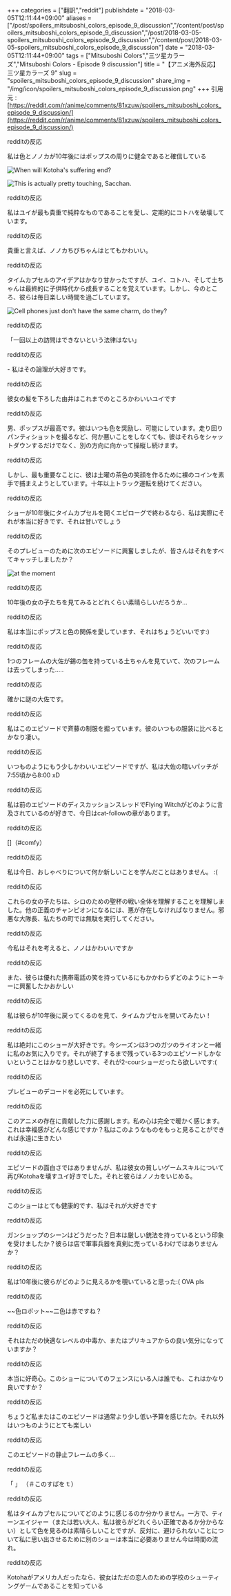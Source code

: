 +++
categories = ["翻訳","reddit"]
publishdate = "2018-03-05T12:11:44+09:00"
aliases = ["/post/spoilers_mitsuboshi_colors_episode_9_discussion","/content/post/spoilers_mitsuboshi_colors_episode_9_discussion","/post/2018-03-05-spoilers_mitsuboshi_colors_episode_9_discussion","/content/post/2018-03-05-spoilers_mitsuboshi_colors_episode_9_discussion"]
date = "2018-03-05T12:11:44+09:00"
tags = ["Mitsuboshi Colors","三ツ星カラーズ","Mitsuboshi Colors - Episode 9 discussion"]
title = "【アニメ海外反応】三ツ星カラーズ 9"
slug = "spoilers_mitsuboshi_colors_episode_9_discussion"
share_img = "/img/icon/spoilers_mitsuboshi_colors_episode_9_discussion.png"
+++
引用元 : [https://reddit.com/r/anime/comments/81xzuw/spoilers_mitsuboshi_colors_episode_9_discussion/](https://reddit.com/r/anime/comments/81xzuw/spoilers_mitsuboshi_colors_episode_9_discussion/)

<p><span class="reddit-comment">redditの反応</span></p>私は色とノノカが10年後にはポップスの周りに健全であると確信している

![When will Kotoha's suffering end?](https://i.imgur.com/dOPpTPy.png)

![This is actually pretty touching, Sacchan.](https://i.imgur.com/Hcx9PZr.png)

<p><span class="reddit-comment">redditの反応</span></p>私はユイが最も貴重で純粋なものであることを愛し、定期的にコトハを破壊しています。

<p><span class="reddit-comment">redditの反応</span></p>貴重と言えば、ノノカちびちゃんはとてもかわいい。

<p><span class="reddit-comment">redditの反応</span></p>タイムカプセルのアイデアはかなり甘かったですが、ユイ、コトハ、そして土ちゃんは最終的に子供時代から成長することを覚えています。しかし、今のところ、彼らは毎日楽しい時間を過ごしています。

![Cell phones just don't have the same charm, do they?](https://i.imgur.com/7HiMXGD.png)

<p><span class="reddit-comment">redditの反応</span></p>「一回以上の訪問はできないという法律はない」

<p><span class="reddit-comment">redditの反応</span></p> - 私はその論理が大好きです。

<p><span class="reddit-comment">redditの反応</span></p>彼女の髪を下ろした由井はこれまでのところかわいいユイです

<p><span class="reddit-comment">redditの反応</span></p>男、ポップスが最高です。彼はいつも色を奨励し、可能にしています。走り回りパンティショットを撮るなど、何か悪いことをしなくても、彼はそれらをシャットダウンするだけでなく、別の方向に向かって操縦し続けます。

<p><span class="reddit-comment">redditの反応</span></p>しかし、最も重要なことに、彼は土曜の茶色の笑顔を作るために裸のコインを素手で捕まえようとしています。十年以上トラック運転を続けてください。

<p><span class="reddit-comment">redditの反応</span></p>ショーが10年後にタイムカプセルを開くエピローグで終わるなら、私は実際にそれが本当に好きです、それは甘いでしょう

<p><span class="reddit-comment">redditの反応</span></p>そのプレビューのために次のエピソードに興奮しましたが、皆さんはそれをすべてキャッチしましたか？

![at the moment](https://pbs.twimg.com/media/DXdYnLwWAAAic0s.jpg)

<p><span class="reddit-comment">redditの反応</span></p>10年後の女の子たちを見てみるとどれくらい素晴らしいだろうか...

<p><span class="reddit-comment">redditの反応</span></p>私は本当にポップスと色の関係を愛しています、それはちょうどいいです:)

<p><span class="reddit-comment">redditの反応</span></p>1つのフレームの大佐が錫の缶を持っている土ちゃんを見ていて、次のフレームは去ってしまった.....

<p><span class="reddit-comment">redditの反応</span></p>確かに謎の大佐です。

<p><span class="reddit-comment">redditの反応</span></p>私はこのエピソードで斉藤の制服を掘っています。彼のいつもの服装に比べるとかなり凄い。

<p><span class="reddit-comment">redditの反応</span></p>いつものようにもう少しかわいいエピソードですが、私は大佐の暗いパッチが7:55頃から8:00 xD

<p><span class="reddit-comment">redditの反応</span></p>私は前のエピソードのディスカッションスレッドでFlying Witchがどのように言及されているのが好きで、今日はcat-followの章があります。

<p><span class="reddit-comment">redditの反応</span></p>[]（#comfy）

<p><span class="reddit-comment">redditの反応</span></p>私は今日、おしゃべりについて何か新しいことを学んだことはありません。 :(

<p><span class="reddit-comment">redditの反応</span></p>これらの女の子たちは、シロのための聖杯の戦い全体を理解することを理解しました。他の正義のチャンピオンになるには、悪が存在しなければなりません。邪悪な大隊長、私たちの町では無駄を実行してください。

<p><span class="reddit-comment">redditの反応</span></p>今私はそれを考えると、ノノはかわいいですか

<p><span class="reddit-comment">redditの反応</span></p>また、彼らは優れた携帯電話の笑を持っているにもかかわらずどのようにトーキーに興奮したかおかしい

<p><span class="reddit-comment">redditの反応</span></p>私は彼らが10年後に戻ってくるのを見て、タイムカプセルを開いてみたい！

<p><span class="reddit-comment">redditの反応</span></p>私は絶対にこのショーが大好きです。今シーズンは3つのガツのライオンと一緒に私のお気に入りです。それが終了するまで残っている3つのエピソードしかないということはかなり悲しいです、それが2-courショーだったら欲しいです:(

<p><span class="reddit-comment">redditの反応</span></p>プレビューのデコードを必死にしています。

<p><span class="reddit-comment">redditの反応</span></p>このアニメの存在に貢献した力に感謝します。私の心は完全で暖かく感じます。これは幸福感がどんな感じですか？私はこのようなものをもっと見ることができれば永遠に生きたい

<p><span class="reddit-comment">redditの反応</span></p>エピソードの面白さではありませんが、私は彼女の貧しいゲームスキルについて再びKotohaを壊すユイ好きでした。それと彼らはノノカをいじめる。

<p><span class="reddit-comment">redditの反応</span></p>このショーはとても健康的です、私はそれが大好きです

<p><span class="reddit-comment">redditの反応</span></p>ガンショップのシーンはどうだった？日本は厳しい銃法を持っているという印象を受けましたか？彼らは店で軍事兵器を真剣に売っているわけではありませんか？

<p><span class="reddit-comment">redditの反応</span></p>私は10年後に彼らがどのように見えるかを覗いていると思った:( OVA pls

<p><span class="reddit-comment">redditの反応</span></p>~~色ロボット~~二色は赤ですね？

<p><span class="reddit-comment">redditの反応</span></p>それはただの快適なレベルの中毒か、またはプリキュアからの良い気分になっていますか？

<p><span class="reddit-comment">redditの反応</span></p>本当に好奇心。このショーについてのフェンスにいる人は誰でも、これはかなり良いですか？

<p><span class="reddit-comment">redditの反応</span></p>ちょうど私またはこのエピソードは通常より少し低い予算を感じたか。それ以外はいつものようにとても楽しい

<p><span class="reddit-comment">redditの反応</span></p>このエピソードの静止フレームの多く...

<p><span class="reddit-comment">redditの反応</span></p>「 」 （＃このすばをｔ）

<p><span class="reddit-comment">redditの反応</span></p>私はタイムカプセルについてどのように感じるのか分かりません。一方で、ティーンエイジャー（または若い大人、私は彼らがどれくらい正確であるか分からない）として色を見るのは素晴らしいことですが、反対に、避けられないことについて私に思い出させるために別のショーは本当に必要ありません今は時間の流れ。

<p><span class="reddit-comment">redditの反応</span></p>Kotohaがアメリカ人だったなら、彼女はただの恋人のための学校のシューティングゲームであることを知っている
